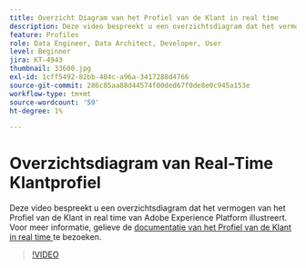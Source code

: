 ```yaml
---
title: Overzicht Diagram van het Profiel van de Klant in real time
description: Deze video bespreekt u een overzichtsdiagram dat het vermogen van het Profiel van de Klant in real time van Adobe Experience Platform illustreert.
feature: Profiles
role: Data Engineer, Data Architect, Developer, User
level: Beginner
jira: KT-4943
thumbnail: 33600.jpg
exl-id: 1cff5492-82bb-484c-a96a-3417288d4766
source-git-commit: 286c85aa88d44574f00ded67f0de8e0c945a153e
workflow-type: tm+mt
source-wordcount: '59'
ht-degree: 1%

---
```


# Overzichtsdiagram van Real-Time Klantprofiel

Deze video bespreekt u een overzichtsdiagram dat het vermogen van het Profiel van de Klant in real time van Adobe Experience Platform illustreert. Voor meer informatie, gelieve de [ documentatie van het Profiel van de Klant in real time ](https://experienceleague.adobe.com/docs/experience-platform/profile/home.html?lang=nl) te bezoeken.

>[!VIDEO](https://video.tv.adobe.com/v/33600?learn=on&enablevpops)
